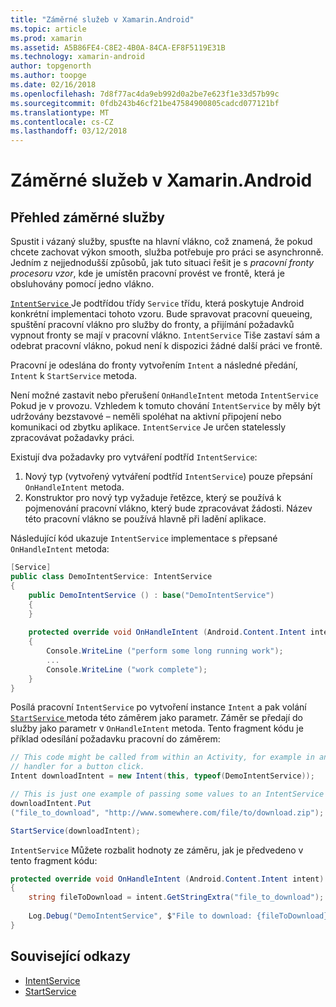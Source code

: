 ```yaml
---
title: "Záměrné služeb v Xamarin.Android"
ms.topic: article
ms.prod: xamarin
ms.assetid: A5B86FE4-C8E2-4B0A-84CA-EF8F5119E31B
ms.technology: xamarin-android
author: topgenorth
ms.author: toopge
ms.date: 02/16/2018
ms.openlocfilehash: 7d8f77ac4da9eb992d0a2be7e623f1e33d57b99c
ms.sourcegitcommit: 0fdb243b46cf21be47584900805cadcd077121bf
ms.translationtype: MT
ms.contentlocale: cs-CZ
ms.lasthandoff: 03/12/2018
---
```

# <a name="intent-services-in-xamarinandroid"></a>Záměrné služeb v Xamarin.Android

## <a name="intent-services-overview"></a>Přehled záměrné služby

Spustit i vázaný služby, spusťte na hlavní vlákno, což znamená, že pokud chcete zachovat výkon smooth, služba potřebuje pro práci se asynchronně. Jedním z nejjednodušší způsobů, jak tuto situaci řešit je s _pracovní fronty procesoru vzor_, kde je umístěn pracovní provést ve frontě, která je obsluhovány pomocí jedno vlákno. 

[ `IntentService` ](https://developer.xamarin.com/api/type/Android.App.IntentService/) Je podtřídou třídy `Service` třídu, která poskytuje Android konkrétní implementaci tohoto vzoru. Bude spravovat pracovní queueing, spuštění pracovní vlákno pro služby do fronty, a přijímání požadavků vypnout fronty se mají v pracovní vlákno. `IntentService` Tiše zastaví sám a odebrat pracovní vlákno, pokud není k dispozici žádné další práci ve frontě.
 
Pracovní je odeslána do fronty vytvořením `Intent` a následné předání, `Intent` k `StartService` metoda.

Není možné zastavit nebo přerušení `OnHandleIntent` metoda `IntentService` Pokud je v provozu. Vzhledem k tomuto chování `IntentService` by měly být udržovány bezstavové &ndash; neměli spoléhat na aktivní připojení nebo komunikaci od zbytku aplikace. `IntentService` Je určen statelessly zpracovávat požadavky práci.

Existují dva požadavky pro vytváření podtříd `IntentService`:

1. Nový typ (vytvořený vytváření podtříd `IntentService`) pouze přepsání `OnHandleIntent` metoda.
2. Konstruktor pro nový typ vyžaduje řetězce, který se používá k pojmenování pracovní vlákno, který bude zpracovávat žádosti. Název této pracovní vlákno se používá hlavně při ladění aplikace.

Následující kód ukazuje `IntentService` implementace s přepsané `OnHandleIntent` metoda:

```csharp
[Service]
public class DemoIntentService: IntentService
{
    public DemoIntentService () : base("DemoIntentService")
    {
    }
    
    protected override void OnHandleIntent (Android.Content.Intent intent)
    {
        Console.WriteLine ("perform some long running work");
        ...
        Console.WriteLine ("work complete");
    }
}
```

Posílá pracovní `IntentService` po vytvoření instance `Intent` a pak volání [ `StartService` ](https://developer.xamarin.com/api/member/Android.Content.Context.StartService/p/Android.Content.Intent/) metoda této záměrem jako parametr. Záměr se předají do služby jako parametr v `OnHandleIntent` metoda. Tento fragment kódu je příklad odesílání požadavku pracovní do záměrem: 

```csharp
// This code might be called from within an Activity, for example in an event
// handler for a button click.
Intent downloadIntent = new Intent(this, typeof(DemoIntentService));

// This is just one example of passing some values to an IntentService via the Intent:
downloadIntent.Put
("file_to_download", "http://www.somewhere.com/file/to/download.zip");

StartService(downloadIntent);
```

`IntentService` Můžete rozbalit hodnoty ze záměru, jak je předvedeno v tento fragment kódu:  

```csharp
protected override void OnHandleIntent (Android.Content.Intent intent)
{
    string fileToDownload = intent.GetStringExtra("file_to_download");
    
    Log.Debug("DemoIntentService", $"File to download: {fileToDownload}.");
}
```


## <a name="related-links"></a>Související odkazy

- [IntentService](https://developer.xamarin.com/api/type/Android.App.IntentService/)
- [StartService](https://developer.xamarin.com/api/member/Android.Content.Context.StartService/p/Android.Content.Intent/)
